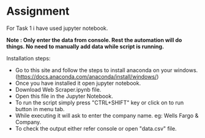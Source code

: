 # Assignment 

For Task 1 i have used jupyter notebook. 

**Note : Only enter the data from console. Rest the automation will do things. No need to manually add data while script is running.**

Installation steps:
* Go to this site and follow the steps to install anaconda on your windows. (https://docs.anaconda.com/anaconda/install/windows/)
* Once you have installed it open jupyter notebook.
* Download Web Scraper.ipynb file.
* Open this file in the Jupyter Notebook.
* To run the script simply press "CTRL+SHIFT" key or click on to run button in menu tab.
* While executing it will ask to enter the company name.
  eg: Wells Fargo & Company.
* To check the output either refer console or open "data.csv" file.
